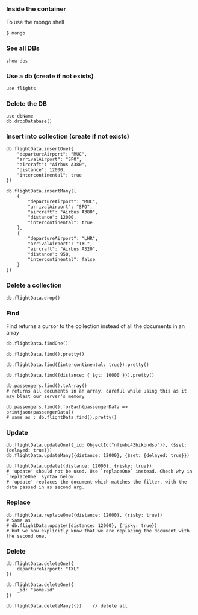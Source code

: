 ### Inside the container
To use the mongo shell
```
$ mongo
```

### See all DBs
```
show dbs
```

### Use a db (create if not exists)
```
use flights
```

### Delete the DB
```
use dbName
db.dropDatabase()
```

### Insert into collection (create if not exists)
```
db.flightData.insertOne({
    "departureAirport": "MUC",
    "arrivalAirport": "SFO",
    "aircraft": "Airbus A380",
    "distance": 12000,
    "intercontinental": true
})

db.flightData.insertMany([
    {
        "departureAirport": "MUC",
        "arrivalAirport": "SFO",
        "aircraft": "Airbus A380",
        "distance": 12000,
        "intercontinental": true
    },
    {
        "departureAirport": "LHR",
        "arrivalAirport": "TXL",
        "aircraft": "Airbus A320",
        "distance": 950,
        "intercontinental": false
    }
])
```

### Delete a collection
```
db.flightData.drop()
```

### Find
Find returns a cursor to the collection instead of all the documents in an array
```
db.flightData.findOne()

db.flightData.find().pretty()

db.flightData.find({intercontinental: true}).pretty()

db.flightData.find({distance: { $gt: 10000 }}).pretty()

db.passengers.find().toArray()
# returns all documents in an array. careful while using this as it may blast our server's memory

db.passengers.find().forEach(passengerData => printjson(passengerData))
# same as : db.flightData.find().pretty()
```

### Update
```
db.flightData.updateOne({_id: ObjectId("nfiwbi43bikbndso")}, {$set: {delayed: true}})
db.flightData.updateMany({distance: 12000}, {$set: {delayed: true}})

db.flightData.update({distance: 12000}, {risky: true})
# 'update' should not be used. Use `replaceOne` instead. Check why in `replaceOne` syntax below.
# 'update' replaces the document which matches the filter, with the data passed in as second arg.

```

### Replace
```
db.flightData.replaceOne({distance: 12000}, {risky: true})
# Same as
# db.flightData.update({distance: 12000}, {risky: true})
# but we now explicitly know that we are replacing the document with the second one.
```


### Delete
```
db.flightData.deleteOne({
    departureAirport: "TXL"
})

db.flightData.deleteOne({
    _id: "some-id"
})

db.flightData.deleteMany({})    // delete all
```
